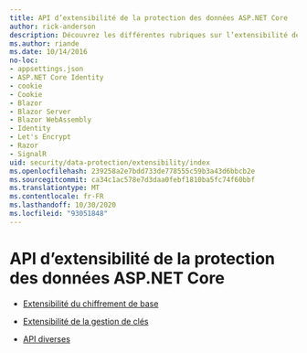 ```yaml
---
title: API d’extensibilité de la protection des données ASP.NET Core
author: rick-anderson
description: Découvrez les différentes rubriques sur l’extensibilité de la protection des données ASP.NET Core.
ms.author: riande
ms.date: 10/14/2016
no-loc:
- appsettings.json
- ASP.NET Core Identity
- cookie
- Cookie
- Blazor
- Blazor Server
- Blazor WebAssembly
- Identity
- Let's Encrypt
- Razor
- SignalR
uid: security/data-protection/extensibility/index
ms.openlocfilehash: 239258a2e7bdd733de778555c59b3a43d6bbcb2e
ms.sourcegitcommit: ca34c1ac578e7d3daa0febf1810ba5fc74f60bbf
ms.translationtype: MT
ms.contentlocale: fr-FR
ms.lasthandoff: 10/30/2020
ms.locfileid: "93051848"
---
```

# <a name="aspnet-core-data-protection-extensibility-apis"></a>API d’extensibilité de la protection des données ASP.NET Core

* [Extensibilité du chiffrement de base](xref:security/data-protection/extensibility/core-crypto)

* [Extensibilité de la gestion de clés](xref:security/data-protection/extensibility/key-management)

* [API diverses](xref:security/data-protection/extensibility/misc-apis)
